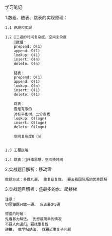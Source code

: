 学习笔记

1.数组、链表、跳表的实现原理：

    1.1 原理和实现

    1.2 三者的时间复杂度、空间复杂度
        数组：
        prepend: O(1)
        append: O(1)
        lookup: O(1)
        insert: O(n)
        delete: O(n)

        链表：
        prepend: O(1)
        append: O(1)
        lookup: O(n)
        insert: O(1)
        delete: O(1)

        跳表：
        要是有序的
        对标平衡树，二分查找
        lookup: O(logn)
        insert: O(logn)
        delete: O(logn)

        空间复杂度O（n）


    1.3 工程运用

    1.4 跳表：升维思想，空间换时间
    

2.实战题目解析：移动零
    
    做题方式：多做几遍， 重复反复做。 要去看国际版的优秀题解
    
3.实战题目解析：盛最多的水、爬楼梯

    注意： 
    切忌做题只做一遍， 应该最少5遍
    
    懵逼的时候：
    先看暴力解法， 先想最简单的情况
    不要人肉递归，要找重复性
    递推， 数学归纳法， 找最近重复子问题
    



